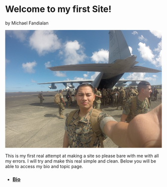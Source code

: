 # Welcome to my first Site!
by Michael Fandialan

![Alt Text](Me1.JPG)

This is my first real attempt at making a site so please bare with me with all my errors. I will try and make this real simple and clean. Below you will be able to access my bio and topic page.

+ ### [Bio](bio.md)
